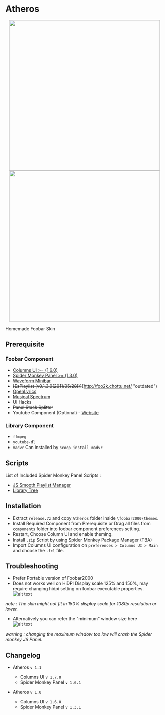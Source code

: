 # Atheros  

<p align="center">
<img src="https://user-images.githubusercontent.com/29189359/165435326-c5e0e74a-44c3-48e4-8cd0-73a0dfd7fc01.png" width="480">

<img src="https://user-images.githubusercontent.com/29189359/165435377-28df718a-4731-4cde-81e6-4a9bbb8b4f7b.png" width="480">
</p>

Homemade Foobar Skin  

## Prerequisite

### Foobar Component  

- [Columns UI >= (1.6.0)](https://github.com/reupen/columns_ui "foo_ui_columns")
- [Spider Monkey Panel >= (1.3.0)](https://github.com/TheQwertiest/foo_spider_monkey_panel "foo_spider_monkey_panel")
- [Waveform Minibar](https://wiki.hydrogenaud.io/index.php?title=Foobar2000:Components/Waveform_Minibar_(mod)_(foo_wave_minibar_mod) "foo_wave_minibar_mod")
- ~~[EsPlaylist (v0.1.3.9(2011/05/28))]~~(http://foo2k.chottu.net/ "outdated")
- [OpenLyrics](https://github.com/jacquesh/foo_openlyrics)
- [Musical Spectrum](https://wiki.hydrogenaud.io/index.php?title=Foobar2000:Components/Musical_Spectrum_(foo_musical_spectrum))
- UI Hacks
- ~~Panel Stack Splitter~~
- Youtube Component (Optional) - [Website](http://fy.3dyd.com/ "Proprietary")

### Library Component  

- `ffmpeg`  
- `youtube-dl`  
- `madvr` Can installed by `scoop install madvr`  

## Scripts

List of Included Spider Monkey Panel Scripts :

- [JS Smooth Playlist Manager](https://www.deviantart.com/br3tt/art/JS-Smooth-Playlist-Manager-571376332)
- [Library Tree](https://hydrogenaud.io/index.php?topic=110938.100000)

## Installation  

- Extract ``release.7z`` and copy ``Atheros`` folder inside ``\foobar2000\themes``.
- Install Required Component from Prerequisite or Drag all files from ``components`` folder into foobar component preferences setting.
- Restart, Choose Column UI and enable theming.  
- Install `.zip` Script by using Spider Monkey Package Manager (TBA)
- Import Columns UI configuration on ``preferences > Columns UI > Main`` and choose the ``.fcl`` file.  

## Troubleshooting  

- Prefer Portable version of Foobar2000
- Does not works  well on HiDPI Display scale 125% and 150%, may require changing hidpi setting on foobar executable properties.  
![alt text](../main/etc/hidpi.png "Foobar.exe Properties > Compatibility > Change HiDPI Settings")  

*note : The skin might not fit in 150% display scale for 1080p resolution or lower.*  

- Alternatively you can refer the "minimum" window size here  
![alt text](../main/etc/window.png "Preference > Display > Main Window (UI Hacks)")

*warning : changing the maximum window too low will crash the Spider monkey JS Panel.*

## Changelog

- Atheros `v 1.1`
  - Columns UI `v 1.7.0`  
  - Spider Monkey Panel `v 1.6.1`  

- Atheros `v 1.0`  
  - Columns UI `v 1.6.0`
  - Spider Monkey Panel `v 1.3.1`
